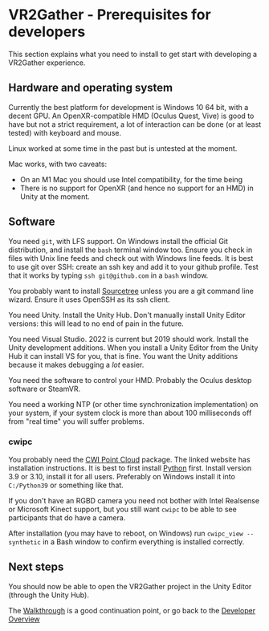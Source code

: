 # VR2Gather - Prerequisites for developers

This section explains what you need to install to get start with developing a VR2Gather experience.

## Hardware and operating system

Currently the best platform for development is Windows 10 64 bit, with a decent GPU. An OpenXR-compatible HMD (Oculus Quest, Vive) is good to have but not a strict requirement, a lot of interaction can be done (or at least tested) with keyboard and mouse.

Linux worked at some time in the past but is untested at the moment.

Mac works, with two caveats:

- On an M1 Mac you should use Intel compatibility, for the time being
- There is no support for OpenXR (and hence no support for an HMD) in Unity at the moment.

## Software

You need `git`, with LFS support. On Windows install the official Git distribution, and install the `bash` terminal window too. Ensure you check in files with Unix line feeds and check out with Windows line feeds.
It is best to use git over SSH: create an ssh key and add it to your github profile. Test that it works by typing `ssh git@github.com` in a `bash` window.

You probably want to install [Sourcetree](https://www.sourcetreeapp.com) unless you are a git command line wizard. Ensure it uses OpenSSH as its ssh client.

You need Unity. Install the Unity Hub. Don't manually install Unity Editor versions: this will lead to no end of pain in the future.

You need Visual Studio. 2022 is current but 2019 should work. Install the Unity development additions. When you install a Unity Editor from the Unity Hub it can install VS for you, that is fine. You want the Unity additions because it makes debugging a _lot_ easier.

You need the software to control your HMD. Probably the Oculus desktop software or SteamVR. 

You need a working NTP (or other time synchronization implementation) on your system, if your system clock is more than about 100 milliseconds off from "real time" you will suffer problems.

### cwipc

You probably need the [CWI Point Cloud](https://github.com/cwi-dis/cwipc) package. The linked website has installation instructions. It is best to first install [Python](https://www.python.org) first. Install version 3.9 or 3.10, install it for all users. Preferably on Windows install it into `C:/Python39` or something like that.

If you don't have an RGBD camera you need not bother with Intel Realsense or Microsoft Kinect support, but you still want `cwipc` to be able to see participants that do have a camera.

After installation (you may have to reboot, on Windows) run `cwipc_view --synthetic` in a Bash window to confirm everything is installed correctly.

## Next steps

You should now be able to open the VR2Gather project in the Unity Editor (through the Unity Hub).

The [Walkthrough](03-walkthrough.md) is a good continuation point, or go back to the [Developer Overview](01-overview.md)

